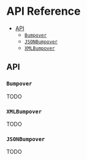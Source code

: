# API Reference

- [API](#api)
  + [`Bumpover`](#bumpover)
  + [`JSONBumpover`](#jsonbumpover)
  + [`XMLBumpover`](#xmlbumpover)

## API

### `Bumpover`
TODO

### `XMLBumpover`
TODO

### `JSONBumpover`
TODO
